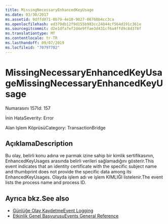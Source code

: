 ```yaml
---
title: MissingNecessaryEnhancedKeyUsage
ms.date: 03/30/2017
ms.assetid: 9dffd071-0b79-4e10-9027-06760b4cc3ca
ms.openlocfilehash: ed379db12f9d155b983cc24844cf564d191c361e
ms.sourcegitcommit: d2e1dfa7ef2d4e9ffae3d431cf6a4ffd9c8d378f
ms.translationtype: MT
ms.contentlocale: tr-TR
ms.lasthandoff: 09/07/2019
ms.locfileid: "70797702"
---
```

# <a name="missingnecessaryenhancedkeyusage"></a><span data-ttu-id="ea2a9-102">MissingNecessaryEnhancedKeyUsage</span><span class="sxs-lookup"><span data-stu-id="ea2a9-102">MissingNecessaryEnhancedKeyUsage</span></span>
<span data-ttu-id="ea2a9-103">Numarasını 157</span><span class="sxs-lookup"><span data-stu-id="ea2a9-103">Id: 157</span></span>  
  
 <span data-ttu-id="ea2a9-104">İnin Hata</span><span class="sxs-lookup"><span data-stu-id="ea2a9-104">Severity: Error</span></span>  
  
 <span data-ttu-id="ea2a9-105">Alan Işlem Köprüsü</span><span class="sxs-lookup"><span data-stu-id="ea2a9-105">Category: TransactionBridge</span></span>  
  
## <a name="description"></a><span data-ttu-id="ea2a9-106">Açıklama</span><span class="sxs-lookup"><span data-stu-id="ea2a9-106">Description</span></span>  
 <span data-ttu-id="ea2a9-107">Bu olay, belirli konu adına ve parmak izine sahip bir kimlik sertifikasının, EnhancedKeyUsages arasında belirli verileri sağlamadığını gösterir.</span><span class="sxs-lookup"><span data-stu-id="ea2a9-107">This event indicates that an identity certificate with the specific subject name and thumbprint does not provide the specific data among its EnhancedKeyUsages.</span></span> <span data-ttu-id="ea2a9-108">Olayda işlem adı ve işlem KIMLIĞI listelenir.</span><span class="sxs-lookup"><span data-stu-id="ea2a9-108">The event lists the process name and process ID.</span></span>  
  
## <a name="see-also"></a><span data-ttu-id="ea2a9-109">Ayrıca bkz.</span><span class="sxs-lookup"><span data-stu-id="ea2a9-109">See also</span></span>

- [<span data-ttu-id="ea2a9-110">Günlüğe Olay Kaydetme</span><span class="sxs-lookup"><span data-stu-id="ea2a9-110">Event Logging</span></span>](index.md)
- [<span data-ttu-id="ea2a9-111">Etkinlik Genel Başvurusu</span><span class="sxs-lookup"><span data-stu-id="ea2a9-111">Events General Reference</span></span>](events-general-reference.md)
